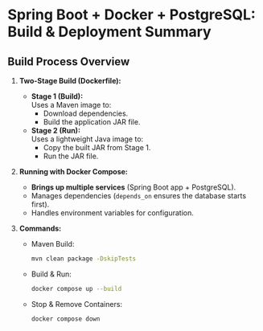 # Spring Boot + Docker + PostgreSQL: Build & Deployment Summary

## Build Process Overview

1. **Two-Stage Build (Dockerfile):**
    - **Stage 1 (Build):**  
      Uses a Maven image to:
        - Download dependencies.
        - Build the application JAR file.
    - **Stage 2 (Run):**  
      Uses a lightweight Java image to:
        - Copy the built JAR from Stage 1.
        - Run the JAR file.

2. **Running with Docker Compose:**
    - **Brings up multiple services** (Spring Boot app + PostgreSQL).
    - Manages dependencies (`depends_on` ensures the database starts first).
    - Handles environment variables for configuration.

3. **Commands:**
    - Maven Build:
       ```bash
       mvn clean package -DskipTests
       ```
    - Build & Run:
      ```bash
      docker compose up --build
      ```
    - Stop & Remove Containers:
      ```bash
      docker compose down
      ```